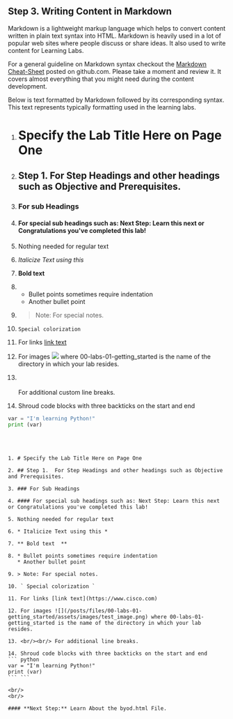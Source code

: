 ## Step 3. Writing Content in Markdown

Markdown is a lightweight markup language which helps to convert content written in plain text syntax into HTML. Markdown is heavily used in a lot of popular web sites where people discuss or share ideas. It also used to write content for Learning Labs.

For a general guideline on Markdown syntax checkout the [Markdown Cheat-Sheet](https://github.com/adam-p/markdown-here/wiki/Markdown-Cheatsheet) posted on github.com. Please take a moment and review it. It covers almost everything that you might need during the content development.

Below is text formatted by Markdown followed by its corresponding syntax. This text represents typically formatting used in the learning labs.

1. # Specify the Lab Title Here on Page One

2. ## Step 1.  For Step Headings and other headings such as Objective and Prerequisites.

3. ### For sub Headings

4. #### For special sub headings such as: Next Step: Learn this next or Congratulations you've completed this lab!

5. Nothing needed for regular text

6. *Italicize Text using this*

7. **Bold text**

8. * Bullet points sometimes require indentation
   * Another bullet point

9. > Note: For special notes.

10. ` Special colorization `

11. For links [link text](https://www.cisco.com)

12. For images ![](/posts/files/00-labs-01-getting_started/assets/images/test_image.png) where 00-labs-01-getting_started is the name of the directory in which your lab resides.

13. <br/><br/>For additional custom line breaks.

14. Shroud code blocks with three backticks on the start and end
``` python
var = "I'm learning Python!"
print (var)
```
<br/>
<br/>


```
1. # Specify the Lab Title Here on Page One

2. ## Step 1.  For Step Headings and other headings such as Objective and Prerequisites.

3. ### For Sub Headings

4. #### For special sub headings such as: Next Step: Learn this next or Congratulations you've completed this lab!

5. Nothing needed for regular text

6. * Italicize Text using this *

7. ** Bold text  **

8. * Bullet points sometimes require indentation
   * Another bullet point

9. > Note: For special notes.

10. ` Special colorization `

11. For links [link text](https://www.cisco.com)

12. For images ![](/posts/files/00-labs-01-getting_started/assets/images/test_image.png) where 00-labs-01-getting_started is the name of the directory in which your lab resides.

13. <br/><br/> For additional line breaks.

14. Shroud code blocks with three backticks on the start and end
``` python
var = "I'm learning Python!"
print (var)
``` ```

<br/>
<br/>

#### **Next Step:** Learn About the byod.html File.
